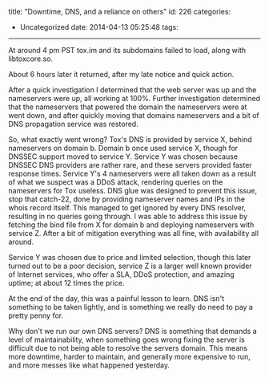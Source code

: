 title: "Downtime, DNS, and a reliance on others"
id: 226
categories:
  - Uncategorized
date: 2014-04-13 05:25:48
tags:
---

At around 4 pm PST tox.im and its subdomains failed to load, along with libtoxcore.so.

About 6 hours later it returned, after my late notice and quick action.

After a quick investigation I determined that the web server was up and the nameservers were up, all working at 100%. Further investigation determined that the nameservers that powered the domain the nameservers were at went down, and after quickly moving that domains nameservers and a bit of DNS propagation service was restored.

So, what exactly went wrong? Tox's DNS is provided by service X, behind nameservers on domain b. Domain b once used service X, though for DNSSEC support moved to service Y. Service Y was chosen because DNSSEC DNS providers are rather rare, and these servers provided faster response times. Service Y's 4 nameservers were all taken down as a result of what we suspect was a DDoS attack, rendering queries on the nameservers for Tox useless. DNS glue was designed to prevent this issue, stop that catch-22, done by providing nameserver names and IPs in the whois record itself. This managed to get ignored by every DNS resolver, resulting in no queries going through. I was able to address this issue by fetching the bind file from X for domain b and deploying nameservers with service Z. After a bit of mitigation everything was all fine, with availability all around.

Service Y was chosen due to price and limited selection, though this later turned out to be a poor decision, service Z is a larger well known provider of Internet services, who offer a SLA, DDoS protection, and amazing uptime; at about 12 times the price.

At the end of the day, this was a painful lesson to learn. DNS isn't something to be taken lightly, and is something we really do need to pay a pretty penny for.

Why don't we run our own DNS servers? DNS is something that demands a level of maintainability, when something goes wrong fixing the server is difficult due to not being able to resolve the servers domain. This means more downtime, harder to maintain, and generally more expensive to run, and more messes like what happened yesterday.